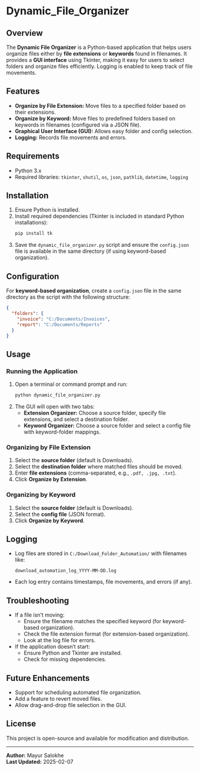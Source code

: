 # Dynamic_File_Organizer

## Overview
The **Dynamic File Organizer** is a Python-based application that helps users organize files either by **file extensions** or **keywords** found in filenames. It provides a **GUI interface** using Tkinter, making it easy for users to select folders and organize files efficiently. Logging is enabled to keep track of file movements.

## Features
- **Organize by File Extension:** Move files to a specified folder based on their extensions.
- **Organize by Keyword:** Move files to predefined folders based on keywords in filenames (configured via a JSON file).
- **Graphical User Interface (GUI):** Allows easy folder and config selection.
- **Logging:** Records file movements and errors.

## Requirements
- Python 3.x
- Required libraries: `tkinter`, `shutil`, `os`, `json`, `pathlib`, `datetime`, `logging`

## Installation
1. Ensure Python is installed.
2. Install required dependencies (Tkinter is included in standard Python installations):
   ```sh
   pip install tk
   ```
3. Save the `dynamic_file_organizer.py` script and ensure the `config.json` file is available in the same directory (if using keyword-based organization).

## Configuration
For **keyword-based organization**, create a `config.json` file in the same directory as the script with the following structure:
```json
{
  "folders": {
    "invoice": "C:/Documents/Invoices",
    "report": "C:/Documents/Reports"
  }
}
```

## Usage
### Running the Application
1. Open a terminal or command prompt and run:
   ```sh
   python dynamic_file_organizer.py
   ```
2. The GUI will open with two tabs:
   - **Extension Organizer:** Choose a source folder, specify file extensions, and select a destination folder.
   - **Keyword Organizer:** Choose a source folder and select a config file with keyword-folder mappings.

### Organizing by File Extension
1. Select the **source folder** (default is Downloads).
2. Select the **destination folder** where matched files should be moved.
3. Enter **file extensions** (comma-separated, e.g., `.pdf, .jpg, .txt`).
4. Click **Organize by Extension**.

### Organizing by Keyword
1. Select the **source folder** (default is Downloads).
2. Select the **config file** (JSON format).
3. Click **Organize by Keyword**.

## Logging
- Log files are stored in `C:/Download_Folder_Automation/` with filenames like:
  ```
  download_automation_log_YYYY-MM-DD.log
  ```
- Each log entry contains timestamps, file movements, and errors (if any).

## Troubleshooting
- If a file isn’t moving:
  - Ensure the filename matches the specified keyword (for keyword-based organization).
  - Check the file extension format (for extension-based organization).
  - Look at the log file for errors.
- If the application doesn’t start:
  - Ensure Python and Tkinter are installed.
  - Check for missing dependencies.

## Future Enhancements
- Support for scheduling automated file organization.
- Add a feature to revert moved files.
- Allow drag-and-drop file selection in the GUI.

## License
This project is open-source and available for modification and distribution.

---

**Author:** Mayur Salokhe  
**Last Updated:** 2025-02-07

